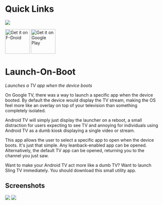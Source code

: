 # Quick Links
<img src='https://raw.githubusercontent.com/ITVlab/Launch-On-Boot/master/promo/banner2.png' />

[<img src="https://fdroid.gitlab.io/artwork/badge/get-it-on.png"
     alt="Get it on F-Droid"
     height="80">](https://f-droid.org/packages/news.androidtv.launchonboot/)
[<img src="https://play.google.com/intl/en_us/badges/images/generic/en-play-badge.png"
     alt="Get it on Google Play"
     height="80">](https://play.google.com/store/apps/details?id=news.androidtv.launchonboot)

# Launch-On-Boot
_Launches a TV app when the device boots_

On Google TV, there was a way to launch a specific app when the device booted. By default the device would display the TV stream, making the OS feel more like an overlay on top of your television than something completely isolated.

Android TV will simply just display the launcher on a reboot, a small distraction for users expecting to see TV and annoying for individuals using Android TV as a dumb kiosk displaying a single video or stream.

This app allows the user to select a specific app to open when the device boots. It's just that simple. Any leanback-enabled app can be opened. Alternatively, the default TV app can be opened, returning you to the channel you just saw.

Want to make your Android TV act more like a dumb TV? Want to launch Sling TV immediately. You should download this small utility app.

## Screenshots
<img src='https://raw.githubusercontent.com/ITVlab/Launch-On-Boot/master/promo/device-2016-10-24-191303.png' />

<img src='https://raw.githubusercontent.com/ITVlab/Launch-On-Boot/master/promo/device-2016-10-24-192435.png' />

